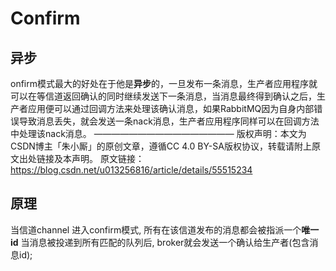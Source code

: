 # Confirm

## 异步
onfirm模式最大的好处在于他是**异步**的，一旦发布一条消息，生产者应用程序就可以在等信道返回确认的同时继续发送下一条消息，当消息最终得到确认之后，生产者应用便可以通过回调方法来处理该确认消息，如果RabbitMQ因为自身内部错误导致消息丢失，就会发送一条nack消息，生产者应用程序同样可以在回调方法中处理该nack消息。
————————————————
版权声明：本文为CSDN博主「朱小厮」的原创文章，遵循CC 4.0 BY-SA版权协议，转载请附上原文出处链接及本声明。
原文链接：https://blog.csdn.net/u013256816/article/details/55515234   

## 原理

当信道channel 进入confirm模式, 所有在该信道发布的消息都会被指派一个**唯一id**
当消息被投递到所有匹配的队列后, broker就会发送一个确认给生产者(包含消息id);